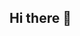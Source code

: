 ## Hi there 👋

<!--
**kamalesh003/kamalesh003** is a ✨ _special_ ✨ repository because its `README.md` (this file) appears on your GitHub profile.

Here are some ideas to get you started:

- 🔭 I’m currently working on ...
- 🌱 I’m currently learning ...
- 👯 I’m looking to collaborate on ...
- 🤔 I’m looking for help with ...
- 💬 Ask me about ...
- 📫 How to reach me: kamaleshfine@gmail
- 😄 Pronouns: He/Him
- ⚡ Fun fact: ...
-->
